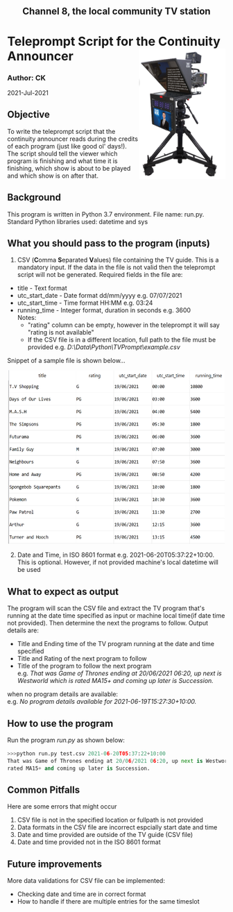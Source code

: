 <h2 align="center">Channel 8, the local community TV station</h1>

# Teleprompt Script for the Continuity Announcer <img align="right" width="200" height="300" src="https://github.com/kariycha/TVPrompt/blob/main/TelePrompter2.png">
### Author: CK    
2021-Jul-2021  
## Objective
To write the teleprompt script that the continuity announcer reads during the credits of each program (just like good ol' days!). The script should tell the viewer which program is finishing and what time it is finishing, which show is about to be played and which show is on after that.
## Background
This program is written in Python 3.7 environment. File name: run.py. Standard Python libraries used: datetime and sys
## What you should pass to the program (inputs)
1.   CSV (**C**omma **S**eparated **V**alues) file containing the TV guide. This is a mandatory input. If the data in the file is not valid then the teleprompt script will not be generated. Required fields in the file are:
  * title - Text format
  * utc_start_date - Date format dd/mm/yyyy e.g. 07/07/2021
  * utc_start_time - Time format HH:MM e.g. 03:24
  * running_time   - Integer format, duration in seconds e.g. 3600  
     Notes: 
     * "rating" column can be empty, however in the teleprompt it will say "rating is not available" 
     * If the CSV file is in a different location, full path to the file must be provided e.g. *D:\Data\Python\TVPrompt\example.csv* 

Snippet of a sample file is shown below...
<p align="center">
  <img width="500" height="400" src="https://github.com/kariycha/TVPrompt/blob/main/CVSFile.PNG">
</p>

2.   Date and Time, in ISO 8601 format e.g. 2021-06-20T05:37:22+10:00. This is optional. However, if not provided machine's local datetime will be used
## What to expect as output
The program will scan the CSV file and extract the TV program that's running at the date time specified as input or machine local time(if date time not provided). Then determine the next the programs to follow. Output details are:
* Title and Ending time of the TV program running at the date and time specified
* Title and Rating of the next program to follow
* Title of the program to follow the next program</br>
e.g. *That was Game of Thrones ending at 20/06/2021 06:20, up next is Westworld which is rated MA15+ and coming up later is Succession.*

when no program details are available:\
e.g. *No program details available for 2021-06-19T15:27:30+10:00.*
## How to use the program
Run the program *run.py* as shown below:
````python 
>>>python run.py test.csv 2021-06-20T05:37:22+10:00
That was Game of Thrones ending at 20/06/2021 06:20, up next is Westworld which is 
rated MA15+ and coming up later is Succession.
````
## Common Pitfalls
Here are some errors that might occur
1. CSV file is not in the specified location or fullpath is not provided
2. Data formats in the CSV file are incorrect espcially start date and time
3. Date and time provided are outside of the TV guide (CSV file) 
4. Date and time provided not in the ISO 8601 format
## Future improvements
More data validations for CSV file can be implemented: 
   * Checking date and time are in correct format
   * How to handle if there are multiple entries for the same timeslot

